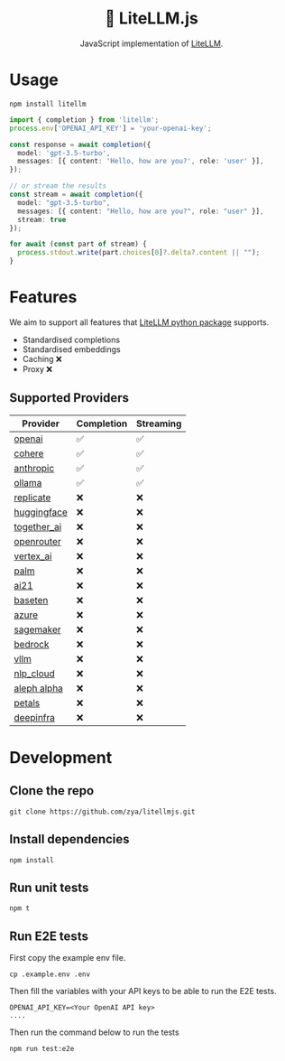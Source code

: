 <h1 align="center">
  🚅 LiteLLM.js
</h1>
<p align="center">
    <p align="center">JavaScript implementation of <a href="https://github.com/BerriAI/litellm">LiteLLM</a>. </p>
</p>

# Usage

```
npm install litellm
```

```ts
import { completion } from 'litellm';
process.env['OPENAI_API_KEY'] = 'your-openai-key';

const response = await completion({
  model: 'gpt-3.5-turbo',
  messages: [{ content: 'Hello, how are you?', role: 'user' }],
});

// or stream the results
const stream = await completion({
  model: "gpt-3.5-turbo",
  messages: [{ content: "Hello, how are you?", role: "user" }],
  stream: true
});

for await (const part of stream) {
  process.stdout.write(part.choices[0]?.delta?.content || "");
}
```

# Features
We aim to support all features that [LiteLLM python package](https://github.com/BerriAI/litellm) supports.

* Standardised completions
* Standardised embeddings
* Caching ❌
* Proxy ❌

## Supported Providers
| Provider | Completion | Streaming |
| ------------- | ------------- | ------------- | 
| [openai](https://docs.litellm.ai/docs/providers/openai)  | ✅ | ✅  |
| [cohere](https://docs.litellm.ai/docs/providers/cohere)  | ✅  | ✅  |
| [anthropic](https://docs.litellm.ai/docs/providers/anthropic)  | ✅ | ✅ |
| [ollama](https://docs.litellm.ai/docs/providers/ollama)  | ✅ | ✅ |
| [replicate](https://docs.litellm.ai/docs/providers/replicate)  | ❌ | ❌ |
| [huggingface](https://docs.litellm.ai/docs/providers/huggingface)  | ❌ | ❌ |
| [together_ai](https://docs.litellm.ai/docs/providers/togetherai)  | ❌ | ❌ |
| [openrouter](https://docs.litellm.ai/docs/providers/openrouter)  | ❌ | ❌ |
| [vertex_ai](https://docs.litellm.ai/docs/providers/vertex)  | ❌ | ❌ |
| [palm](https://docs.litellm.ai/docs/providers/palm)  | ❌ | ❌ |
| [ai21](https://docs.litellm.ai/docs/providers/ai21)  | ❌ | ❌ |
| [baseten](https://docs.litellm.ai/docs/providers/baseten)  | ❌ | ❌ |
| [azure](https://docs.litellm.ai/docs/providers/azure)  | ❌ | ❌ |
| [sagemaker](https://docs.litellm.ai/docs/providers/aws_sagemaker)  | ❌ | ❌ |
| [bedrock](https://docs.litellm.ai/docs/providers/bedrock)  | ❌ | ❌ |
| [vllm](https://docs.litellm.ai/docs/providers/vllm)  | ❌ | ❌ |
| [nlp_cloud](https://docs.litellm.ai/docs/providers/nlp_cloud)  | ❌ | ❌ |
| [aleph alpha](https://docs.litellm.ai/docs/providers/aleph_alpha)  | ❌ | ❌ |
| [petals](https://docs.litellm.ai/docs/providers/petals)  | ❌ | ❌ |
| [deepinfra](https://docs.litellm.ai/docs/providers/deepinfra)  | ❌ | ❌ |

# Development

## Clone the repo
```
git clone https://github.com/zya/litellmjs.git
```

## Install dependencies
```
npm install
```

## Run unit tests
```
npm t
```

## Run E2E tests
First copy the example env file.

```
cp .example.env .env
```

Then fill the variables with your API keys to be able to run the E2E tests.

```
OPENAI_API_KEY=<Your OpenAI API key>
....
```

Then run the command below to run the tests
```
npm run test:e2e
```
